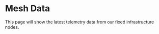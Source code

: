 # Mesh Data

This page will show the latest telemetry data from our fixed infrastructure nodes.

<div id="meshtastic-telemetry"
     data-meshtastic-worker="https://meshtastic-telemetry-worker.john-long2.workers.dev"
     data-title="🛰️ Mesh Network Status"
     data-show-controls="false"
     data-time-range="4">
</div>

